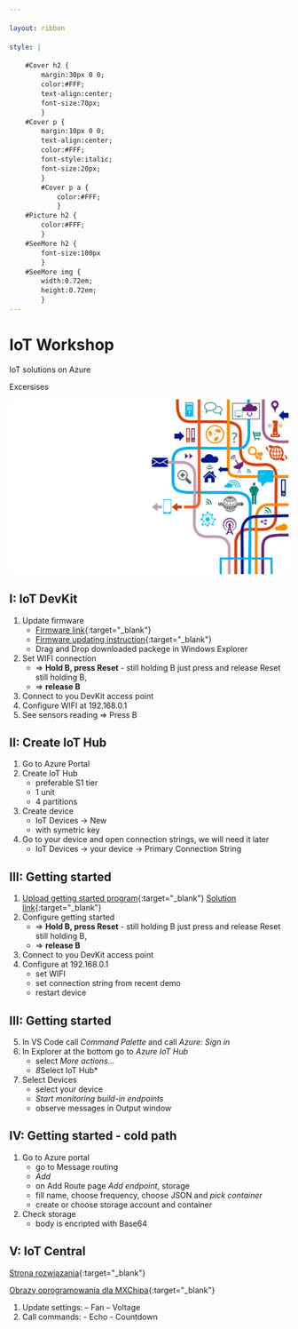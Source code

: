 ```yaml
---

layout: ribbon

style: |

    #Cover h2 {
        margin:30px 0 0;
        color:#FFF;
        text-align:center;
        font-size:70px;
        }
    #Cover p {
        margin:10px 0 0;
        text-align:center;
        color:#FFF;
        font-style:italic;
        font-size:20px;
        }
        #Cover p a {
            color:#FFF;
            }
    #Picture h2 {
        color:#FFF;
        }
    #SeeMore h2 {
        font-size:100px
        }
    #SeeMore img {
        width:0.72em;
        height:0.72em;
        }
---
```


# IoT Workshop
 
 IoT solutions on Azure
 
 Excersises


![](pictures/cover.jpg)


## I: IoT DevKit

1. Update firmware
    - [Firmware link](https://bit.ly/2riKrLw){:target="_blank"}
    - [Firmware updating instruction](https://bit.ly/34Pug60){:target="_blank"}
    - Drag and Drop downloaded packege in Windows Explorer
2. Set WIFI connection 
    - => **Hold B, press Reset** - still holding B just press and release Reset still holding B,
    - => **release B**
3. Connect to you DevKit access point
4. Configure WIFI at 192.168.0.1        
3. See sensors reading => Press B

## II: Create IoT Hub
1. Go to Azure Portal
2. Create IoT Hub
    - preferable S1 tier
    - 1 unit
    - 4 partitions
3. Create device
    - IoT Devices -> New 
    - with symetric key
4. Go to your device and open connection strings, we will need it later
    - IoT Devices -> your device -> Primary Connection String

## III: Getting started
1. [Upload getting started program](https://aka.ms/devkit/prod/getstarted/latest){:target="_blank"}  [Solution link](https://docs.microsoft.com/en-us/samples/azure-samples/mxchip-iot-devkit-get-started/sample/){:target="_blank"}
2. Configure getting started
	- => **Hold B, press Reset** - still holding B just press and release Reset still holding B,
    - => **release B**
3. Connect to you DevKit access point
4. Configure at 192.168.0.1
    - set WIFI
    - set connection string from recent demo        
	- restart device

## III: Getting started
5. In VS Code call *Command Palette* and call *Azure: Sign in*
6. In Explorer at the bottom go to *Azure IoT Hub*
    - select *More actions...*
    - *8*Select IoT Hub*
7. Select Devices
    - select your device
    - *Start monitoring build-in endpoints*
    - observe messages in Output window

## IV: Getting started - cold path
1. Go to Azure portal
	- go to Message routing
	- *Add*
    - on Add Route page *Add endpoint*, storage
    - fill name, choose frequency, choose JSON and *pick container*
    - create or choose storage account and container
2. Check storage
    - body is encripted with Base64

## V: IoT Central

[Strona rozwiązania](https://aka.ms/iotcentral){:target="_blank"}

[Obrazy oprogramowania dla MXChipa](https://aka.ms/iotcentral-docs-MXChip-releases){:target="_blank"}

1. Update settings: – Fan – Voltage 
2. Call commands: - Echo - Countdown


<!-- 
## Plain Text on Your Slides

Lorem ipsum dolor sit amet, consectetur [adipisicing](#all-kind-of-lists) elit, sed do eiusmod tempor incididunt ut labore et dolore magna aliqua. Ut enim ad minim veniam, *quis nostrud* exercitation ullamco laboris **nisi ut aliquip** ex ea commodo consequat. Duis aute irure <i>dolor</i> in reprehenderit in voluptate velit esse cillum <b>dolore</b> eu fugiat nulla pariatur. Excepteur sint occaecat cupidatat non proident, sunt in `<culpa>` qui officia deserunt mollit anim id est laborum.
 
{:.note}
Shower ['ʃəuə] noun. A person or thing that shows. 

## All Kind of Lists

1. Simple lists are marked with bullets
2. Ordered lists begin with a number
3. You can even nest lists one inside another
    - Or mix their types
    - But do not go too far
    - Otherwise audience will be bored
4. Look, seven rows exactly!

## Serious Citations

<figure markdown="1">

> Lorem ipsum dolor sit amet, consectetur adipisicing elit, sed do eiusmod tempor incididunt ut labore et dolore magna aliqua. Ut enim ad minim veniam, quis nostrud exercitation ullamco laboris nisi ut aliquip ex ea commodo consequat. Duis aute irure dolor in reprehenderit in voluptate velit esse cillum dolore eu fugiat nulla pariatur. Excepteur sint occaecat cupidatat non proident, sunt in culpa qui officia.

<figcaption>Marcus Tullius Cicero</figcaption>
</figure>

## Code Samples

    <!DOCTYPE html>
    <html lang="en">
    <mark><head></mark> <mark class="comment">< !--Comment-- ></mark>
        <title>Shower</title>
        <meta charset="<mark class="important">UTF-8</mark>">
        <link rel="stylesheet" href="screen.css">
    <mark></head></mark>

## Even Tables

|  Locavore      | Umami       | Helvetica | Vegan     |
+----------------|-------------|-----------|-----------+
|* Fingerstache *| Kale        | Chips     | Keytar    |
|* Sriracha     *| Gluten-free | Ennui     | Keffiyeh  |
|* Thundercats  *| Jean        | Shorts    | Biodiesel |
|* Terry        *| Richardson  | Swag      | Blog      |

It’s good to have information organized.

## Pictures
{:.cover #Picture}

![](pictures/picture.jpg)

## **You can even shout this way**

## Inner Navigation

1. Lets you reveal list items one by one
2. …To keep some key points
3. …In secret from audience
4. …But it will work only once
5. …Nobody wants to see the same joke twice

## ![](http://shwr.me/pictures/logo.svg) [See more on GitHub](https://github.com/shower/shower/)
{:.shout #SeeMore} -->
